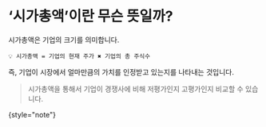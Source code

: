 # ‘시가총액’이란 무슨 뜻일까?

시가총액은 기업의 크기를 의미합니다.

```text
💡 시가총액 = 기업의 현재 주가 ✖️ 기업의 총 주식수
```

즉, 기업이 시장에서 얼마만큼의 가치를 인정받고 있는지를 나타내는 것입니다.

> 시가총액을 통해서 기업이 경쟁사에 비해 저평가인지 고평가인지 비교할 수 있습니다.
>
{style="note"}
